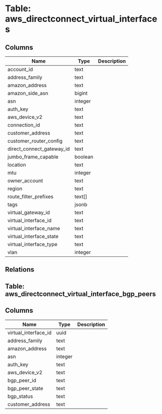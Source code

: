 
# Table: aws_directconnect_virtual_interfaces

## Columns
| Name        | Type           | Description  |
| ------------- | ------------- | -----  |
|account_id|text||
|address_family|text||
|amazon_address|text||
|amazon_side_asn|bigint||
|asn|integer||
|auth_key|text||
|aws_device_v2|text||
|connection_id|text||
|customer_address|text||
|customer_router_config|text||
|direct_connect_gateway_id|text||
|jumbo_frame_capable|boolean||
|location|text||
|mtu|integer||
|owner_account|text||
|region|text||
|route_filter_prefixes|text[]||
|tags|jsonb||
|virtual_gateway_id|text||
|virtual_interface_id|text||
|virtual_interface_name|text||
|virtual_interface_state|text||
|virtual_interface_type|text||
|vlan|integer||
## Relations
## Table: aws_directconnect_virtual_interface_bgp_peers

## Columns
| Name        | Type           | Description  |
| ------------- | ------------- | -----  |
|virtual_interface_id|uuid||
|address_family|text||
|amazon_address|text||
|asn|integer||
|auth_key|text||
|aws_device_v2|text||
|bgp_peer_id|text||
|bgp_peer_state|text||
|bgp_status|text||
|customer_address|text||
